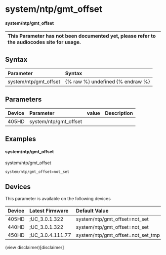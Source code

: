 ﻿---
description: system/ntp/gmt_offset
search:
    keywords: ['system','ntp','gmt_offset']
---

# system/ntp/gmt_offset

#### system/ntp/gmt_offset


| This Parameter has not been documented yet, please refer to the audiocodes site for usage.  |
| :--- |

## Syntax
| Parameter | Syntax |
| :--- | :--- |
|system/ntp/gmt_offset | {% raw %} undefined {% endraw %} |

## Parameters
|Device|Parameter|value|Description|
|:---|:---|:---|:---|
| 405HD | system/ntp/gmt_offset |  |  |

## Examples
#### system/ntp/gmt_offset

system/ntp/gmt_offset

```
system/ntp/gmt_offset=not_set
```

## Devices
This parameter is available on the following devices

| Device | Latest Firmware | Default Value |
|:---|:---|:---|
| 405HD | ;UC_3.0.1.322 | system/ntp/gmt_offset=not_set 
| 440HD | ;UC_3.0.1.322 | system/ntp/gmt_offset=not_set 
| 450HD | ;UC_3.0.4.111.77 | system/ntp/gmt_offset=not_set_tmp 

(view disclaimer)[disclaimer]
